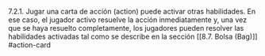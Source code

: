7.2.1. Jugar una carta de acción (action) puede activar otras habilidades. En ese caso, el jugador activo resuelve la acción inmediatamente y, una vez que se haya resuelto completamente, los jugadores pueden resolver las habilidades activadas tal como se describe en la sección [[8.7. Bolsa (Bag)]]
#action-card